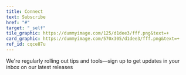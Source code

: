 ```yaml
---
title: Connect
text: Subscribe
href: "#"
target: "_self"
tile_graphic: https://dummyimage.com/125/d1dee3/fff.png&text=+
card_graphic: https://dummyimage.com/570x305/d1dee3/fff.png&text=+
ref_id: cqce87u
---
```

We're regularly rolling out tips and tools—sign up to get updates in your inbox on our latest releases
